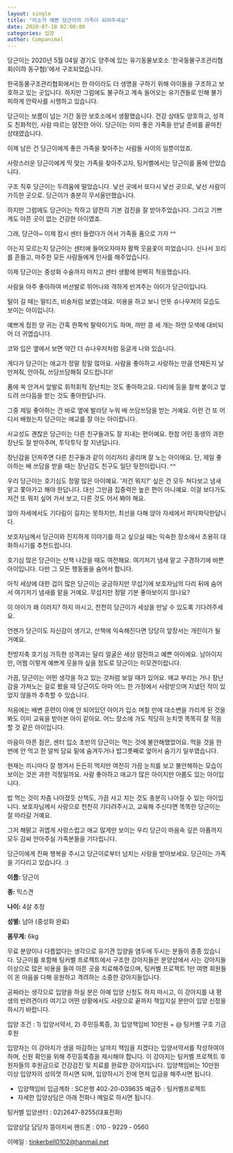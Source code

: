 ```yaml
---
layout: single
title: "미소가 예쁜 당근이의 가족이 되어주세요"
date: 2020-07-18 02:00:00
categories: 입양
author: Companimal
---
```


당근이는 2020년 5월 04일 경기도 양주에 있는 유기동물보호소 '한국동물구조관리협회(이하 동구협)'에서 구조되었습니다.

한국동물구조관리협회에서는 한 아이라도 더 생명을 구하기 위해 아이들을 구조하고 보호하고 있는 곳입니다. 하지만 그럼에도 불구하고 계속 들어오는 유기견들로 인해 불가피하게 안락사를 시행하고 있습니다.

당근이는 보름이 넘는 기간 동안 보호소에서 생활했습니다. 건강 상태도 양호하고, 성격도 친화적인, 사람 따르는 얌전한 아이. 당근이는 이미 좋은 가족을 만날 준비를 끝마친 상태였습니다.

​이제 남은 건 당근이에게 좋은 가족을 찾아주는 사람들 사이의 일뿐이었죠.

사랑스러운 당근이에게 딱 맞는 가족을 찾아주고자, 팅커벨에서는 당근이를 품에 안았습니다.

구조 직후 당근이는 두려움에 떨었습니다. 낯선 곳에서 또다시 낯선 곳으로, 낯선 사람이 가득한 곳으로. 당근이가 충분히 무서울만했습니다.

하지만 그럼에도 당근이는 착하고 얌전히 기본 검진을 잘 받아주었습니다. 그리고 기쁘게도 아픈 곳이 없는 건강한 아이였죠.

그래, 당근아~ 이제 잠시 센터 들렸다가 어서 가족들 품으로 가자 ^^

​아는지 모르는지 당근이는 센터에 들어오자마자 활짝 웃음꽃이 피었습니다. 신나서 꼬리를 흔들고, 마주한 모든 사람들에게 인사를 해주었습니다.

이제 당근이는 중성화 수술까지 마치고 센터 생활에 완벽히 적응했습니다.

사람을 아주 좋아하여 버선발로 뛰어나와 격하게 반겨주는 아이가 당근이입니다.

털이 길 때는 말티즈, 비숑처럼 보였는데요. 미용을 하고 보니 언뜻 슈나우져의 모습도 보이는 아이입니다.

예쁘게 접힌 양 귀는 간혹 한쪽씩 팔락이기도 하며, 까만 콩 세 개는 하얀 모색에 대비되어 더 귀엽습니다.

코와 입은 옆에서 보면 약간 더 슈나우저처럼 둥글게 나와 있습니다.

게다가 당근이는 애교가 정말 정말 많아요. 사람을 좋아하고 사랑하는 만큼 언제든지 날 만져줘, 안아줘, 쓰담쓰담해줘 모드랍니다!

품에 쏙 안겨서 앞발로 휘적휘적 장난치는 것도 좋아하고요. 다리에 등을 찰싹 붙이고 엎드려 쓰다듬을 받는 것도 좋아한답니다.

그중 제일 좋아하는 건 바로 옆에 발라당 누워 배 쓰담쓰담을 받는 거예요. 이런 건 또 어디서 배웠는지 당근이는 애교를 잘 아는 아이랍니다.

사교성도 괜찮은 당근이는 다른 친구들과도 잘 지내는 편이예요. 한참 어린 동생의 과한 장난도 잘 받아주며, 투닥투닥 잘 지낸답니다.

장난감을 던져주면 다른 친구들과 같이 이리저리 굴리며 잘 노는 아이에요. 단, 제일 좋아하는 배 쓰담을 받을 때는 장난감도 친구도 일단 뒷전이랍니다. ^^

우리 당근이는 호기심도 정말 많은 아이예요. '저건 뭐지?' 싶은 건 모두 쳐다보고 냄새 맡고 쫓아가고 해야 한답니다. 대신 그만큼 집중력은 높은 편이 아니예요. 이걸 보다가도 저건 또 뭐지 싶어 가서 보고, 다른 것도 어서 봐야 해요.

앉아 자세에서도 기다림이 길지는 못하지만, 최선을 다해 앉아 자세에서 파닥파닥한답니다.

보호자님께서 당근이와 진지하게 이야기를 하고 싶으실 때는 익숙한 장소에서 조용히 대화하시기를 추천드립니다.

호기심 많은 당근이는 산책 나갔을 때도 여전해요. 여기저기 냄새 맡고 구경하기에 바쁜 아이입니다. 다만 그 모든 행동들을 숨어서 합니다.

아직 세상에 대한 겁이 많은 당근이는 궁금하지만 무섭기에 보호자님의 다리 뒤에 숨어서 여기저기 냄새를 맡을 거예요. 무섭지만 정말 기분 좋아보이지 않나요?

이 아이가 왜 이러지? 하지 마시고, 천천히 당근이가 세상을 만날 수 있도록 기다려주세요.

언젠가 당근이도 자신감이 생기고, 산책에 익숙해진다면 당당히 앞장서는 개린이가 될 거예요.

천방지축 호기심 가득한 성격과는 달리 얼굴은 세상 얌전하고 예쁜 아이에요. 남아이지만, 어쩜 이렇게 예쁘게 웃을까 싶을 정도로 당근이는 미모견이랍니다.

가끔, 당근이는 어떤 생각을 하고 있는 것처럼 보일 때가 있어요. 애교 부리는 거나 장난감을 가져노는 걸로 봤을 때 당근이도 아마 어느 한 가정에서 사랑받으며 지냈던 적이 있었지 않을까 추측할 수 있습니다.

​처음에는 배변 훈련이 아예 안 되어있던 아이가 입소 며칠 만에 대소변을 가리게 된 것을 봐도 이미 교육을 받아본 아이 같아요. 어느 장소에 가도 적당히 눈치껏 똑똑히 잘 적응할 것 같은 아이입니다.

마음이 아픈 점은, 센터 입소 초반의 당근이는 먹는 것에 불안해했었어요. 먹을 것을 한 번에 안 먹고 한 알씩 담요 밑에 숨겨두거나 밥그릇째로 엎어서 숨기기 일쑤였습니다.

​현재는 끼니마다 잘 챙겨서 든든히 먹지만 여전히 가끔 눈치를 보고 불안해하는 모습이 보이는 것은 과한 걱정일까요. ​사람 좋아하고 애교가 많은 아이지만 아픔도 있는 아이입니다.

​밥 먹는 것이 차츰 나아졌듯 산책도, 가끔 사고 치는 것도 충분히 나아질 수 있는 아이입니다. 보호자님께서 사랑으로 천천히 기다려주시고, 교육해 주신다면 똑똑한 당근이는 잘 따라갈 거예요.

그저 해맑고 귀엽게 사랑스럽고 애교 많게만 보이는 우리 당근이 마음속 깊은 아픔까지 모두 감싸 안아주실 가족분들을 기다립니다.

​당근이에게 진짜 행복을 주시고 당근이로부터 넘치는 사랑을 받아보세요. 당근이는 가족을 기다리고 있습니다. :)

**이름:** 당근이

**종:** 믹스견

**나이:** 4살 추정

**성별:** 남아 (중성화 완료)

**몸무게:** 6kg

무료 분양이나 다름없다는 생각으로 유기견 입양을 염두에 두시는 분들이 종종 있습니다. 당근이를 포함해 팅커벨 프로젝트에서 구조한 강아지들은 분양샵에서 사는 강아지들 이상으로 많은 비용을 들여 아픈 곳을 치료해주었으며, 팅커벨 프로젝트 1만 여명 회원들이 온 마음을 다해 응원하고 격려하는 소중한 강아지들입니다.

​공짜라는 생각으로 입양을 하실 분은 아예 입양 신청도 하지 마시고, 이 강아지를 내 평생의 반려견이라 여기고 어떤 상황에서도 사랑으로 끝까지 책임지실 분만이 입양 신청을 하시기 바랍니다.

​입양 조건 : 1) 입양서약서, 2) 주민등록증, 3) 입양책임비 10만원 + @ 팅커벨 구호 기금 후원

​입양자는 이 강아지가 생을 마감하는 날까지 책임을 지겠다는 입양서약서를 작성하여야 하며, 신원 확인을 위해 주민등록증을 제시해야 합니다. 이 강아지는 팅커벨 프로젝트 후원자들의 후원금으로 건강검진 및 치료를 완료한 강아지입니다. 입양책임비는 10만원 이상 입양자의 성의껏 하시면 되며, 입양하시기 전에 먼저 입금을 해주시면 됩니다.

- 입양책임비 입금계좌 : SC은행 402-20-039635 예금주 : 팅커벨프로젝트
- 자세한 입양상담은 아래 전화나 메일로 하시면 됩니다.

​팅커벨 입양센터 : 02)2647-8255(대표전화)

입양상담 담당자 뚱아저씨 핸드폰 : 010 - 9229 - 0560

이메일 : tinkerbell0102@hanmail.net
